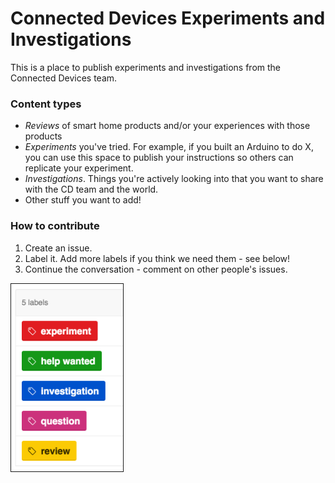# Connected Devices Experiments and Investigations
This is a place to publish experiments and investigations from the Connected Devices team.

### Content types
* *Reviews* of smart home products and/or your experiences with those products
* *Experiments* you've tried. For example, if you built an Arduino to do X, you can use this space to publish your instructions so others can replicate your experiment.
* *Investigations*. Things you're actively looking into that you want to share with the CD team and the world.
* Other stuff you want to add!

### How to contribute
1. Create an issue.
2. Label it. Add more labels if you think we need them - see below!
3. Continue the conversation - comment on other people's issues.

  <img src="repo_images/repo_labels.png" align="left" height="300" border="1" alt="labels used for repo">  
